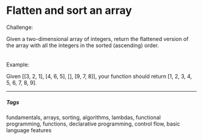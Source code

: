 # Flatten and sort an array
Challenge:

Given a two-dimensional array of integers, return the flattened version of the array with all the 
integers in the sorted (ascending) order.
<br><br><br>
Example:

Given [[3, 2, 1], [4, 6, 5], [], [9, 7, 8]], your function should return [1, 2, 3, 4, 5, 6, 7, 8, 9].
<hr>
<h5><b>Tags</b></h5>
<p>
fundamentals, arrays, sorting, algorithms, lambdas, functional programming, functions,
declarative programming, control flow, basic language features</p>